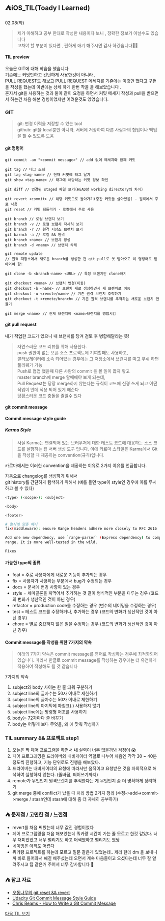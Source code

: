 ## ⛺️iOS_TIL(Toady l Learned)

02.08(화)
> 제가 이해하고 공부 한대로 작성한  내용이다 보니 , 정확한 정보가 아닐수도 있습니다 </br>
   고쳐야 할 부분이 있다면 , 편하게  애기 해주시면  감사 하겠습니다🙏🏻


#### TIL preview
오늘은  GIT에 대해 학습을 했습니다</br>
기존에는 커밋만하고  간단하게 사용한것이 아니라 ,  </br>
PULL REQUEST도 해보고 PULL REQUEST 메세지를 기존에는 이것만 했다고 구현을  작성을 했는데  이번에는 상세 하게  한번 작을 을 해보았습니다 .</br>
혼자서 git을 사용하는 것과 둘이 같이 요청을 하면서 커밋 메세지 작성과 pull을 받으면서 하는건  처음 해본  경헝이었지만  어려운것도 있었습니다.</br>


 ### GIT
 > git: 변경 이력을 저장할 수 있는 tool  
  github: git을 local뿐만 아니라, 서버에 저장하여 다른 사람과의 협업이나 백업을 할 수 있도록 도움
  
  #### git 명령어 
  ```shell
git commit -am "<commit message>" // add 없이 메세지와 함께 커밋

git tag // 태그 조회
git tag <tag-name> // 현재 커밋에 태그 달기
git show <tag-name> // 태그에 해당하는 커밋 정보 확인

git diff // 변경된 staged 파일 보기(HEAD랑 working directory의 차이)

git revert <commit> // 해당 커밋으로 돌아가기(중간 커밋들 살아있음) - 원격에서 주로 사용
git reset // 커밋 되돌리기 - 로컬에서 주로 사용

git branch // 로컬 브랜치 보기
git branch -v // 로컬 브랜치 자세히 보기
git branch -r // 원격 저장소 브랜치 보기
git barnch -a // 로컬 && 원격
git branch <name> // 브랜치 생성
git branch -d <name> // 브랜치 삭제

git remote update 
// 원격 저장소에서 새로운 branch를 생성한 건 git pull로 못 받아오고 이 명령어로 받아와야 함!

git clone -b <branch-name> <URL> // 특정 브랜치만 clone하기

git checkout <name> // 브랜치 변경(이동)
git checkout -b <name> // 브랜치 새로 생성하면서 새 브랜치로 이동
git checkout -u <remote/name> // 기존 원격 브랜치 추적하기
git checkout -t <remote/branch> // 기존 원격 브랜치를 추적하는 새로운 브랜치 만들기

git merge <name> // 현재 브랜치에 <name>브랜치를 병합시킴

```  
#### git pull request
내가 작업한 코드가 있으니 내 브랜치를 당겨 검토 후 병합해달라는 뜻!
> 자연스러운 코드 리뷰를 위해 사용한다.</br>
  push 권한이 없는 오픈 소스 프로젝트에 기여할때도 사용하고,</br>
  콜라보레이터에 소속 되어있는 경우에는 그 저장소에서 브런치를 따고 푸쉬 하면 풀리퀘가 가능</br>
  Push로 협업 했을때 다른 사람의 commit 을 볼 일이 많지 앟고</br> 
  master branch에 merge 할때에야 보게 되는데,</br>
  Pull Request는 당장 merge하지 않는다는 규칙이 코드에 신경 쓰게 되고 어떤 작업이 언데 적용 되어 있게 해준다</br>
  당황스러운 코드 충돌을 줄일수 있다
  
#### git commit message
#### Commit message style guide
##### Karma Style
> 사실 Karma는 연결되어 있는 브러우저에 대한 테스트 코드에 대응하는 소스 코드를 실행하는 웹 서버 생성 도구 입니다. 이에 카르마 스타일은 Karma에서 Git을 작성할 때 제공하는 convention(규칙)입니다.</br>

카르마에서는 이러한 convention을 제공하는 이유로 2가지 이유를 언급합니다.</br>

자동으로 changelog를 생성하기 위해서</br>
git history를 간단하게 탐색하기 위해서 (예를 들면 type이 style인 경우에 이를 무시하고 볼 수 있다)</br>

  ``` bash
  <type> (<scope>): <subject>

<body>

<footer>

# 형식에 맞춘 예시
fix(middleware): ensure Range headers adhere more closely to RFC 2616

Add one new dependency, use `range-parser` (Express dependency) to compute
range. It is more well-tested in the wild.

Fixes
  
```

#### 가능한 type의 종류 
- feat = 주로 사용자에게 새로운 기능이 추가되는 경우
- fix = 사용자가 사용하는 부분에서 bug가 수정되는 경우
- docs = 문서에 변경 사항이 있는 경우
- style = 세미콜론을 까먹어서 추가하는 것 같이 형식적인 부분을 다루는 경우 (코드의 변화가 생산적인 것이 아닌 경우)
- refactor = production code를 수정하는 경우 (변수의 네이밍을 수정하는 경우)
- test = 테스트 코드를 수정하거나, 추가하는 경우 (코드의 변화가 생산적인 것이 아닌 경우)
- chore = 별로 중요하지 않은 일을 수정하는 경우 (코드의 변화가 생산적인 것이 아닌 경우)


#### Commit message를 작성을 위한 7가지의 약속
> 아래의 7가지 약속은 commit message를 영어로 작성하는 경우에 최적화되어 있습니다. 따라서 한글로 commit message를 작성하는 경우에는 더 유연하게 적용하여 작성해도 될 것 같습니다

7가지의 약속</br>

1. subject와 body 사이는 한 줄 띄워 구분하기
2. subject line의 글자수는 50자 이내로 제한하기
3. subject line의 글자수는 50자 이내로 제한하기
4. subject line의 마지막에 마침표(.) 사용하지 않기
5. subject line에는 명령형 어조를 사용하기
6. body는 72자마다 줄 바꾸기
7. body는 어떻게 보다 무엇을, 왜 에 맞춰 작성하기 


### TIL summary && 프로젝트 step1 
1. 오늘은  짝 페어 프로그램을 하면서  내  실력이 너무 없을까봐 걱정이 😱
2. 페어 프로그래밍은 드라이버와 내비게이터 역할로 나누어 처음엔 각각 30 ~ 40분 정도씩 진행하고, 기능 단위로도 진행을 해보았다.
3. 드라이버는 내비게이터의 요청에 따라서만 움직이고 요청받은 것을 자의적으로 해석하여 실행하지 않는다. (줄바꿈, 띄어쓰기까지)
4. remote가 무엇인지 원격브랜치를 추적한다는 게 무엇인지 좀 더 명확하게 정리하기
5. git merge 중에 conflict가 났을 때 처리 방법 2가지 정리
(수정->add->commit->merge / stash인데 stash에 대해 좀 더 자세히 공부하기)


### ⛺️ 문제점 / 고민한 점 / 느낀점 
- revert를 처음 써봤는데  너무 값진 경험이었다
- 페어 프로그램밍을 처음 해보았는데  쿼카랑 시간이 가는 줄 모르고 한것 같았다. 너무 재미았었고 너무 떨리기도 하고 어색했하고 떨리기도 했당
- 네이밍은  아직도 어렵다
- 쿼카랑  프로젝트를 하는데  모르고 질문 같은게 있었는데.. 제리 한테  dm 을 보내니까 바로 들어와서 해결 해주셨는데 오면서 계속  마음졸이고 오셨다는데  너무  잘 알려주시고 팁 같은거  주어서  너무 감사합니다 🥰

### ⛺️ 참고 자료
- [오동나무의 git reset && revert](https://www.yagom-academy.kr/blog/18)
- [Udacity Git Commit Message Style Guide](https://udacity.github.io/git-styleguide/)
- [Chris Beams - How to Write a Git Commit Message](https://chris.beams.io/posts/git-commit/)

[다음 TIL 보기 ](https://github.com/Roy-wonji/iOS_yagom_starter_camp/blob/main/TIL/2%EC%9B%94/2022.02.10.md)
